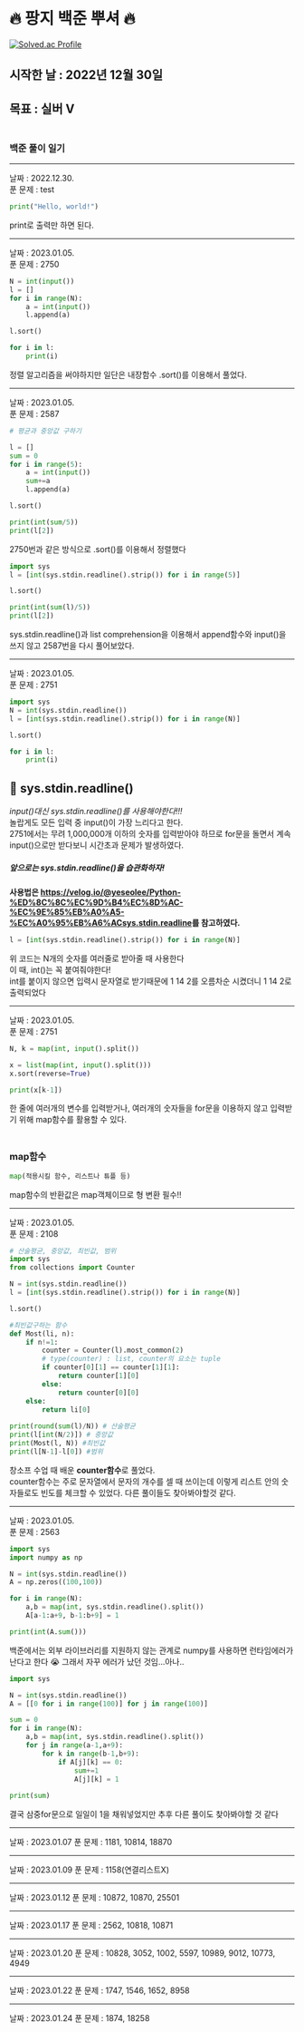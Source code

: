 # 🔥 팡지 백준 뿌셔 🔥

[![Solved.ac Profile](http://mazassumnida.wtf/api/v2/generate_badge?boj=hjb7165)](https://solved.ac/hjb7165/)
<br>

## 시작한 날 : 2022년 12월 30일
## 목표 : **실버 V**
### <br>백준 풀이 일기
---
날짜 : 2022.12.30.  
푼 문제 : test  
```python
print("Hello, world!")
```
print로 출력만 하면 된다.

---
날짜 : 2023.01.05.  
푼 문제 : 2750    
```python
N = int(input())
l = []
for i in range(N):
    a = int(input())
    l.append(a)

l.sort()

for i in l:
    print(i)
```
정렬 알고리즘을 써야하지만 일단은 내장함수 .sort()를 이용해서 풀었다.

---
날짜 : 2023.01.05.  
푼 문제 : 2587  
```python
# 평균과 중앙값 구하기

l = []
sum = 0
for i in range(5):
    a = int(input())
    sum+=a
    l.append(a)

l.sort()

print(int(sum/5))
print(l[2])
```
2750번과 같은 방식으로 .sort()를 이용해서 정렬했다
```python
import sys
l = [int(sys.stdin.readline().strip()) for i in range(5)]

l.sort()

print(int(sum(l)/5))
print(l[2])
```
sys.stdin.readline()과 list comprehension을 이용해서 append함수와 input()을 쓰지 않고 2587번을 다시 풀어보았다.   

---
날짜 : 2023.01.05.  
푼 문제 : 2751  
```python
import sys
N = int(sys.stdin.readline())
l = [int(sys.stdin.readline().strip()) for i in range(N)]

l.sort()

for i in l:
    print(i)
```
## :rocket: sys.stdin.readline()  
_input()대신 sys.stdin.readline()를 사용해야한다!!!_   
놀랍게도 모든 입력 중 input()이 가장 느리다고 한다.  
2751에서는 무려 1,000,000개 이하의 숫자를 입력받아야 하므로 for문을 돌면서 계속 input()으로만 받다보니 시간초과 문제가 발생하였다.  
##### 앞으로는 sys.stdin.readline()을 습관화하자!  
**사용법은 <https://velog.io/@yeseolee/Python-%ED%8C%8C%EC%9D%B4%EC%8D%AC-%EC%9E%85%EB%A0%A5-%EC%A0%95%EB%A6%ACsys.stdin.readline>를 참고하였다.**  

```python
l = [int(sys.stdin.readline().strip()) for i in range(N)]
```
위 코드는 N개의 숫자를 여러줄로 받아줄 때 사용한다  
이 때, int()는 꼭 붙여줘야한다!  
int를 붙이지 않으면 입력시 문자열로 받기때문에 1 14 2를 오름차순 시켰더니 1 14 2로 출력되었다   

---
날짜 : 2023.01.05.  
푼 문제 : 2751  
```python
N, k = map(int, input().split())

x = list(map(int, input().split()))
x.sort(reverse=True)

print(x[k-1])   
```
한 줄에 여러개의 변수를 입력받거나, 여러개의 숫자들을 for문을 이용하지 않고 입력받기 위해 map함수를 활용할 수 있다.  
### <br>map함수
```python
map(적용시킬 함수, 리스트나 튜플 등)
```
map함수의 반환값은 map객체이므로 형 변환 필수!!  

---
날짜 : 2023.01.05.  
푼 문제 : 2108  
```python
# 산술평균, 중앙값, 최빈값, 범위
import sys
from collections import Counter

N = int(sys.stdin.readline())
l = [int(sys.stdin.readline().strip()) for i in range(N)]

l.sort()

#최빈값구하는 함수
def Most(li, n):
    if n!=1:
        counter = Counter(l).most_common(2) 
        # type(counter) : list, counter의 요소는 tuple
        if counter[0][1] == counter[1][1]:
            return counter[1][0]
        else:
            return counter[0][0]
    else:
        return li[0]
        
print(round(sum(l)/N)) # 산술평균 
print(l[int(N/2)]) # 중앙값
print(Most(l, N)) #최빈값
print(l[N-1]-l[0]) #범위
```
창소프 수업 때 배운 **counter함수**로 풀었다.  
counter함수는 주로 문자열에서 문자의 개수를 셀 때 쓰이는데 이렇게 리스트 안의 숫자들로도 빈도를 체크할 수 있었다. 다른 풀이들도 찾아봐야할것 같다.  

---
날짜 : 2023.01.05.  
푼 문제 : 2563
```python
import sys
import numpy as np

N = int(sys.stdin.readline())
A = np.zeros((100,100))

for i in range(N):
    a,b = map(int, sys.stdin.readline().split())
    A[a-1:a+9, b-1:b+9] = 1

print(int(A.sum()))
```
백준에서는 외부 라이브러리를 지원하지 않는 관계로 numpy를 사용하면 런타임에러가 난다고 한다 :sob: 그래서 자꾸
 에러가 났던 것임...아나..
```python
import sys

N = int(sys.stdin.readline())
A = [[0 for i in range(100)] for j in range(100)]

sum = 0
for i in range(N):
    a,b = map(int, sys.stdin.readline().split())
    for j in range(a-1,a+9):
        for k in range(b-1,b+9):
            if A[j][k] == 0:
                sum+=1
                A[j][k] = 1
                
print(sum)
```
결국 삼중for문으로 일일이 1을 채워넣었지만 추후 다른 풀이도 찾아봐야할 것 같다

---
날짜 : 2023.01.07
푼 문제 : 1181, 10814, 18870

---
날짜 : 2023.01.09
푼 문제 : 1158(연결리스트X)

---
날짜 : 2023.01.12
푼 문제 : 10872, 10870, 25501

---
날짜 : 2023.01.17
푼 문제 : 2562, 10818, 10871

---
날짜 : 2023.01.20
푼 문제 : 10828, 3052, 1002, 5597, 10989, 9012, 10773, 4949

---
날짜 : 2023.01.22
푼 문제 : 1747, 1546, 1652, 8958

---
날짜 : 2023.01.24
푼 문제 : 1874, 18258